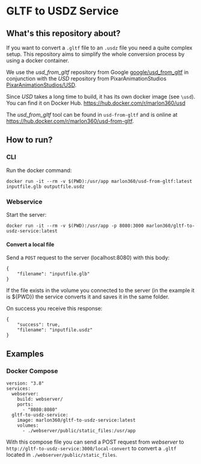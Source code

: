 # GLTF to USDZ Service

## What's this repository about?

If you want to convert a `.gltf` file to an `.usdz` file you need a quite complex setup. This repository aims to simplify the whole conversion process by using a docker container.

We use the *usd_from_gltf* repository from Google [google/usd_from_gltf](https://github.com/google/usd_from_gltf) in conjunction with the *USD* repository from PixarAnimationStudios [PixarAnimationStudios/USD](https://github.com/PixarAnimationStudios/USD).

Since *USD* takes a long time to build, it has its own docker image (see `\usd`). You can find it on Docker Hub. https://hub.docker.com/r/marlon360/usd

The *usd_from_gltf* tool can be found in `usd-from-gltf` and is online at https://hub.docker.com/r/marlon360/usd-from-gltf.


## How to run?

### CLI

Run the docker command:

`docker run -it --rm -v $(PWD):/usr/app marlon360/usd-from-gltf:latest inputfile.glb outputfile.usdz`

### Webservice

Start the server:

`docker run -it --rm -v $(PWD):/usr/app -p 8080:3000 marlon360/gltf-to-usdz-service:latest`

#### Convert a local file

Send a `POST` request to the server (localhost:8080) with this body:

```
{
    "filename": "inputfile.glb"
}
```

If the file exists in the volume you connected to the server (in the example it is ${PWD}) the service converts it and saves it in the same folder.

On success you receive this response:

```
{
    "success": true,
    "filename": "inputfile.usdz"
}
```

## Examples

### Docker Compose

```
version: "3.8"
services:
  webserver:
    build: webserver/
    ports:
      - "8080:8080"
  gltf-to-usdz-service:
    image: marlon360/gltf-to-usdz-service:latest
    volumes:
      - ./webserver/public/static_files:/usr/app
```

With this compose file you can send a POST request from *webserver* to `http://gltf-to-usdz-service:3000/local-convert` to convert a `.gltf` located in `./webserver/public/static_files`.